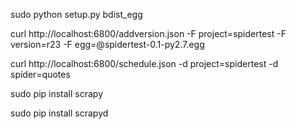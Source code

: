 sudo python setup.py bdist_egg

curl http://localhost:6800/addversion.json -F project=spidertest -F version=r23 -F egg=@spidertest-0.1-py2.7.egg

curl http://localhost:6800/schedule.json -d project=spidertest -d spider=quotes

sudo pip install scrapy

sudo pip install scrapyd
